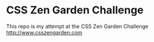 # CSS Zen Garden Challenge

This repo is my attempt at the CSS Zen Garden Challenge http://www.csszengarden.com
